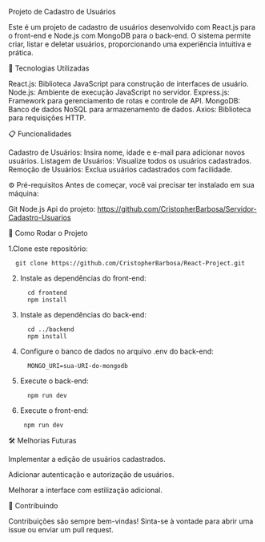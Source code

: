 Projeto de Cadastro de Usuários

Este é um projeto de cadastro de usuários desenvolvido com React.js para o front-end e Node.js com MongoDB para o back-end. O sistema permite criar, listar e deletar usuários, proporcionando uma experiência intuitiva e prática.

🚀 Tecnologias Utilizadas

React.js: Biblioteca JavaScript para construção de interfaces de usuário.
Node.js: Ambiente de execução JavaScript no servidor.
Express.js: Framework para gerenciamento de rotas e controle de API.
MongoDB: Banco de dados NoSQL para armazenamento de dados.
Axios: Biblioteca para requisições HTTP.

📋 Funcionalidades

Cadastro de Usuários: Insira nome, idade e e-mail para adicionar novos usuários.
Listagem de Usuários: Visualize todos os usuários cadastrados.
Remoção de Usuários: Exclua usuários cadastrados com facilidade.

⚙️ Pré-requisitos
Antes de começar, você vai precisar ter instalado em sua máquina:

Git
Node.js
Api do projeto: https://github.com/CristopherBarbosa/Servidor-Cadastro-Usuarios

🚀 Como Rodar o Projeto

   1.Clone este repositório:

      git clone https://github.com/CristopherBarbosa/React-Project.git

2. Instale as dependências do front-end:
   
         cd frontend
         npm install

3. Instale as dependências do back-end:

         cd ../backend
         npm install

4. Configure o banco de dados no arquivo .env do back-end:

         MONGO_URI=sua-URI-do-mongodb

5. Execute o back-end:

         npm run dev

6. Execute o front-end:

        npm run dev

🛠️ Melhorias Futuras

Implementar a edição de usuários cadastrados.

Adicionar autenticação e autorização de usuários.

Melhorar a interface com estilização adicional.

🤝 Contribuindo

Contribuições são sempre bem-vindas! Sinta-se à vontade para abrir uma issue ou enviar um pull request.
